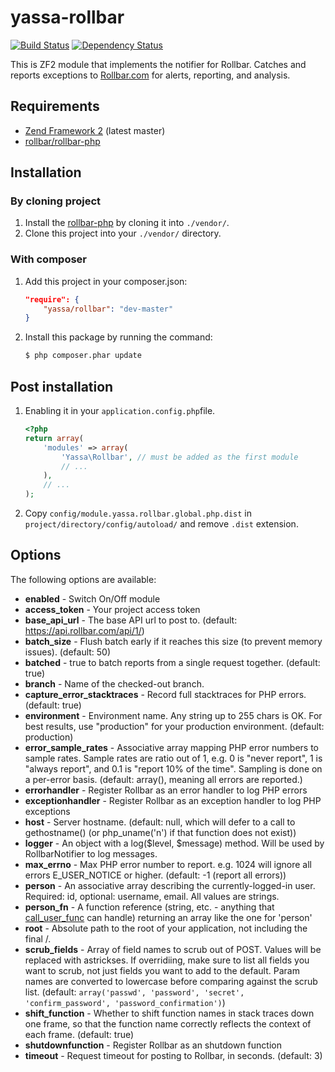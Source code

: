 yassa-rollbar
=============

[![Build Status](https://travis-ci.org/bladeofsteel/yassa-rollbar.png?branch=master)](https://travis-ci.org/bladeofsteel/yassa-rollbar)&nbsp;[![Dependency Status](https://www.versioneye.com/user/projects/518fd6feb1e3ae00020014a1/badge.png)](https://www.versioneye.com/user/projects/518fd6feb1e3ae00020014a1)

This is ZF2 module that implements the notifier for Rollbar. Catches and reports
exceptions to [Rollbar.com](https://rollbar.com/) for alerts, reporting, and analysis.

Requirements
------------

* [Zend Framework 2](https://github.com/zendframework/zf2) (latest master)
* [rollbar/rollbar-php](https://github.com/rollbar/rollbar-php)

Installation
------------

### By cloning project

1. Install the [rollbar-php](https://github.com/rollbar/rollbar-php) by cloning it into `./vendor/`.
2. Clone this project into your `./vendor/` directory.

### With composer

1. Add this project in your composer.json:

    ```json
    "require": {
        "yassa/rollbar": "dev-master"
    }
    ```

2. Install this package by running the command:

    ```bash
    $ php composer.phar update
    ```

Post installation
-----------------

1. Enabling it in your `application.config.php`file.

    ```php
    <?php
    return array(
        'modules' => array(
            'Yassa\Rollbar', // must be added as the first module
            // ...
        ),
        // ...
    );
    ```

2. Copy `config/module.yassa.rollbar.global.php.dist` in `project/directory/config/autoload/` and
    remove `.dist` extension.

Options
-------

The following options are available:

- **enabled** - Switch On/Off module
- **access_token** - Your project access token
- **base_api_url** - The base API url to post to. (default: https://api.rollbar.com/api/1/)
- **batch_size** - Flush batch early if it reaches this size (to prevent memory issues). (default: 50)
- **batched** - true to batch reports from a single request together. (default: true)
- **branch** - Name of the checked-out branch.
- **capture_error_stacktraces** - Record full stacktraces for PHP errors. (default: true)
- **environment** - Environment name. Any string up to 255 chars is OK. For best results, use
  "production" for your production environment. (default: production)
- **error_sample_rates** - Associative array mapping PHP error numbers to sample rates.
  Sample rates are ratio out of 1, e.g. 0 is "never report", 1 is "always report", and 0.1 is
  "report 10% of the time". Sampling is done on a per-error basis. (default: array(), meaning
  all errors are reported.)
- **errorhandler** - Register Rollbar as an error handler to log PHP errors
- **exceptionhandler** - Register Rollbar as an exception handler to log PHP exceptions
- **host** - Server hostname. (default: null, which will defer to a call to gethostname()
  (or php_uname('n') if that function does not exist))
- **logger** - An object with a log($level, $message) method. Will be used by RollbarNotifier to log messages.
- **max_errno** - Max PHP error number to report. e.g. 1024 will ignore all
  errors E_USER_NOTICE or higher. (default: -1 (report all errors))
- **person** - An associative array describing the currently-logged-in user.
  Required: id, optional: username, email. All values are strings.
- **person_fn** - A function reference (string, etc. - anything that
  [call_user_func](http://php.net/call_user_func) can handle) returning an
  array like the one for 'person'
- **root** - Absolute path to the root of your application, not including the final /.
- **scrub_fields** - Array of field names to scrub out of POST. Values will be
  replaced with astrickses. If overridiing, make sure to list all fields you want
  to scrub, not just fields you want to add to the default. Param names are
  converted to lowercase before comparing against the scrub list. (default:
  `array('passwd', 'password', 'secret', 'confirm_password', 'password_confirmation')`)
- **shift_function** - Whether to shift function names in stack traces down one frame,
  so that the function name correctly reflects the context of each frame. (default: true)
- **shutdownfunction** - Register Rollbar as an shutdown function
- **timeout** - Request timeout for posting to Rollbar, in seconds. (default: 3)
